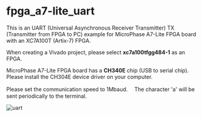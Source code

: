 # fpga_a7-lite_uart

This is an UART (Universal Asynchronous Receiver Transmitter)  TX (Transmitter from FPGA to PC) example for MicroPhase A7-Lite FPGA board with an XC7A100T (Artix-7) FPGA.

When creating a Vivado project, please select **xc7a100tfgg484-1** as an FPGA.

MicroPhase A7-Lite FPGA board has a **CH340E** chip (USB to serial chip).
Please install the CH304E device driver on your computer.

Please set the communication speed to 1Mbaud.　
The character 'a' will be sent periodically to the terminal.

![uart](https://github.com/user-attachments/assets/9b2a576d-fb0c-4dbe-84ca-684e8acfd4c4)

